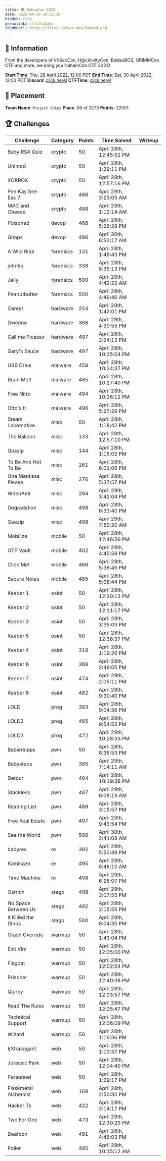 ```yaml
---
title: 🕵️ NahamCon 2022
date: 2022-04-30 19:32:30
hidden: true
permalink: ctfs/naham/
thumbnail: https://files.catbox.moe/5udwod.png
---
```


## 📜 Information

From the developers of VirSecCon, H@cktivityCon, BsidesBOS, GRIMMCon CTF and more, we bring you NahamCon CTF 2022!

**Start Time**: Thu, 28 April 2022, 12:00 PDT
**End Time**: Sat, 30 April 2022, 12:00 PDT
**Discord**: [click here!](https://discord.com/invite/ucCz7uh)
**CTFTime**: [click here!](https://ctftime.org/event/1630)

## 🥇 Placement

**Team Name**: `Project Sekai`
**Place**: 06 of 3273
**Points**: 22001

## 🏆 Challenges

| Challenge            | Category  | Points | Time Solved             | Writeup |
|----------------------|-----------|--------|-------------------------|---------|
| Baby RSA Quiz        | crypto    | 50     | April 28th, 12:45:52 PM |         |
| Unimod               | crypto    | 50     | April 28th, 1:29:11 PM  |         |
| XORROX               | crypto    | 50     | April 28th, 12:57:16 PM |         |
| Pee Kay See Ess 7    | crypto    | 486    | April 29th, 3:23:05 AM  |         |
| MAC and Cheese       | crypto    | 488    | April 29th, 1:12:14 AM  |         |
| Poisoned             | devop     | 468    | April 28th, 5:26:28 PM  |         |
| Gitops               | devop     | 496    | April 30th, 6:53:17 AM  |         |
| A Wild Ride          | forensics | 131    | April 28th, 1:49:43 PM  |         |
| johnks               | forensics | 338    | April 28th, 8:35:13 PM  |         |
| Jelly                | forensics | 500    | April 29th, 4:42:22 AM  |         |
| Peanutbutter         | forensics | 500    | April 29th, 4:49:46 AM  |         |
| Cereal               | hardware  | 254    | April 28th, 1:42:01 PM  |         |
| Dweeno               | hardware  | 368    | April 28th, 4:30:55 PM  |         |
| Call me Picasso      | hardware  | 497    | April 28th, 2:24:13 PM  |         |
| Gary's Sauce         | hardware  | 497    | April 28th, 10:35:04 PM |         |
| USB Drive            | malware   | 458    | April 28th, 10:24:37 PM |         |
| Brain Melt           | malware   | 485    | April 28th, 10:27:40 PM |         |
| Free Nitro           | malware   | 494    | April 28th, 10:26:12 PM |         |
| Otto's It            | malware   | 496    | April 28th, 5:27:29 PM  |         |
| Steam Locomotive     | misc      | 50     | April 28th, 1:18:42 PM  |         |
| The Balloon          | misc      | 133    | April 28th, 12:57:10 PM |         |
| Gossip               | misc      | 144    | April 28th, 1:15:02 PM  |         |
| To Be And Not To Be  | misc      | 261    | April 28th, 6:01:06 PM  |         |
| One Mantissa Please  | misc      | 276    | April 28th, 5:37:57 PM  |         |
| WhenAmI              | misc      | 284    | April 28th, 3:42:04 PM  |         |
| Degradation          | misc      | 498    | April 28th, 6:33:40 PM  |         |
| Geezip               | misc      | 498    | April 29th, 7:50:20 AM  |         |
| Mobilize             | mobile    | 50     | April 28th, 12:46:56 PM |         |
| OTP Vault            | mobile    | 402    | April 28th, 4:45:59 PM  |         |
| Click Me!            | mobile    | 466    | April 28th, 5:36:45 PM  |         |
| Secure Notes         | mobile    | 485    | April 28th, 5:08:44 PM  |         |
| Keeber 1             | osint     | 50     | April 28th, 12:20:13 PM |         |
| Keeber 2             | osint     | 50     | April 28th, 12:11:17 PM |         |
| Keeber 3             | osint     | 50     | April 28th, 3:35:09 PM  |         |
| Keeber 5             | osint     | 50     | April 28th, 12:38:37 PM |         |
| Keeber 4             | osint     | 318    | April 28th, 1:19:26 PM  |         |
| Keeber 6             | osint     | 368    | April 28th, 2:49:05 PM  |         |
| Keeber 7             | osint     | 474    | April 28th, 2:05:11 PM  |         |
| Keeber 8             | osint     | 482    | April 28th, 9:30:40 PM  |         |
| LOLD                 | prog      | 383    | April 28th, 9:04:36 PM  |         |
| LOLD2                | prog      | 465    | April 28th, 9:54:55 PM  |         |
| LOLD3                | prog      | 472    | April 28th, 10:28:33 PM |         |
| Babiersteps          | pwn       | 50     | April 28th, 8:36:53 PM  |         |
| Babysteps            | pwn       | 385    | April 29th, 7:14:11 AM  |         |
| Detour               | pwn       | 404    | April 28th, 10:19:38 PM |         |
| Stackless            | pwn       | 487    | April 29th, 6:08:19 AM  |         |
| Reading List         | pwn       | 489    | April 28th, 3:15:57 PM  |         |
| Free Real Estate     | pwn       | 497    | April 29th, 9:43:54 PM  |         |
| See the World        | pwn       | 500    | April 30th, 2:41:08 AM  |         |
| babyrev              | re        | 392    | April 28th, 5:50:48 PM  |         |
| Kamikaze             | re        | 495    | April 29th, 6:48:10 AM  |         |
| Time Machine         | re        | 498    | April 29th, 6:26:07 PM  |         |
| Ostrich              | stego     | 408    | April 28th, 3:07:55 PM  |         |
| No Space Between Us  | stego     | 482    | April 28th, 2:15:55 PM  |         |
| It Killed the Dinos  | stego     | 500    | April 28th, 8:04:35 PM  |         |
| Crash Override       | warmup    | 50     | April 28th, 1:43:04 PM  |         |
| Exit Vim             | warmup    | 50     | April 28th, 12:05:00 PM |         |
| Flagcat              | warmup    | 50     | April 28th, 12:02:54 PM |         |
| Prisoner             | warmup    | 50     | April 28th, 12:40:38 PM |         |
| Quirky               | warmup    | 50     | April 28th, 12:03:57 PM |         |
| Read The Rules       | warmup    | 50     | April 28th, 12:05:47 PM |         |
| Technical Support    | warmup    | 50     | April 28th, 12:06:09 PM |         |
| Wizard               | warmup    | 50     | April 28th, 1:16:36 PM  |         |
| EXtravagant          | web       | 50     | April 28th, 1:10:37 PM  |         |
| Jurassic Park        | web       | 50     | April 28th, 12:04:40 PM |         |
| Personnel            | web       | 50     | April 28th, 1:29:17 PM  |         |
| Flaskmetal Alchemist | web       | 168    | April 28th, 2:50:30 PM  |         |
| Hacker Ts            | web       | 422    | April 28th, 3:14:17 PM  |         |
| Two For One          | web       | 473    | April 29th, 12:30:29 PM |         |
| Deafcon              | web       | 491    | April 28th, 4:46:03 PM  |         |
| Poller               | web       | 495    | April 29th, 10:15:12 AM |
